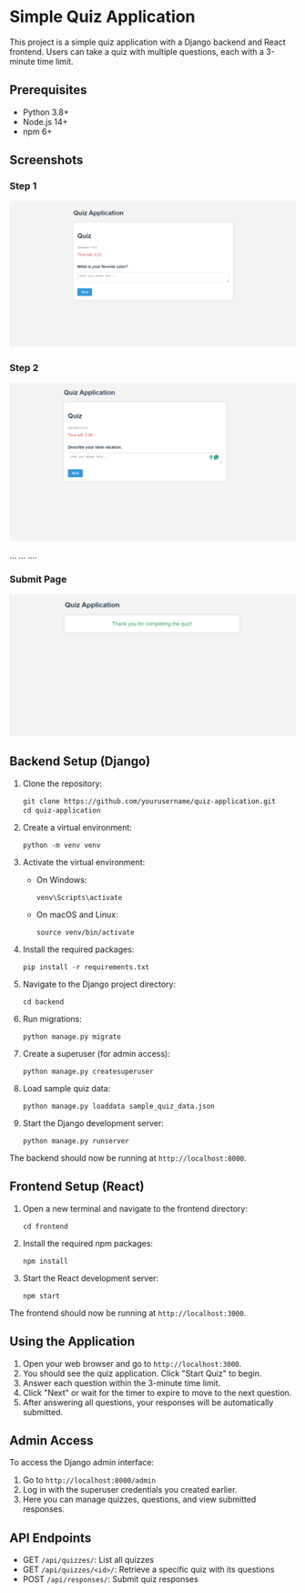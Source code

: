# Simple Quiz Application

This project is a simple quiz application with a Django backend and React frontend. Users can take a quiz with multiple questions, each with a 3-minute time limit.

## Prerequisites

- Python 3.8+
- Node.js 14+
- npm 6+

## Screenshots

### Step 1

![Step 1](image.png)

### Step 2

![Step 2](image-1.png)

... ... ....

### Submit Page

![alt text](image-2.png)

## Backend Setup (Django)

1. Clone the repository:

   ```
   git clone https://github.com/yourusername/quiz-application.git
   cd quiz-application
   ```

2. Create a virtual environment:

   ```
   python -m venv venv
   ```

3. Activate the virtual environment:

   - On Windows:
     ```
     venv\Scripts\activate
     ```
   - On macOS and Linux:
     ```
     source venv/bin/activate
     ```

4. Install the required packages:

   ```
   pip install -r requirements.txt
   ```

5. Navigate to the Django project directory:

   ```
   cd backend
   ```

6. Run migrations:

   ```
   python manage.py migrate
   ```

7. Create a superuser (for admin access):

   ```
   python manage.py createsuperuser
   ```

8. Load sample quiz data:

   ```
   python manage.py loaddata sample_quiz_data.json
   ```

9. Start the Django development server:
   ```
   python manage.py runserver
   ```

The backend should now be running at `http://localhost:8000`.

## Frontend Setup (React)

1. Open a new terminal and navigate to the frontend directory:

   ```
   cd frontend
   ```

2. Install the required npm packages:

   ```
   npm install
   ```

3. Start the React development server:
   ```
   npm start
   ```

The frontend should now be running at `http://localhost:3000`.

## Using the Application

1. Open your web browser and go to `http://localhost:3000`.
2. You should see the quiz application. Click "Start Quiz" to begin.
3. Answer each question within the 3-minute time limit.
4. Click "Next" or wait for the timer to expire to move to the next question.
5. After answering all questions, your responses will be automatically submitted.

## Admin Access

To access the Django admin interface:

1. Go to `http://localhost:8000/admin`
2. Log in with the superuser credentials you created earlier.
3. Here you can manage quizzes, questions, and view submitted responses.

## API Endpoints

- GET `/api/quizzes/`: List all quizzes
- GET `/api/quizzes/<id>/`: Retrieve a specific quiz with its questions
- POST `/api/responses/`: Submit quiz responses
